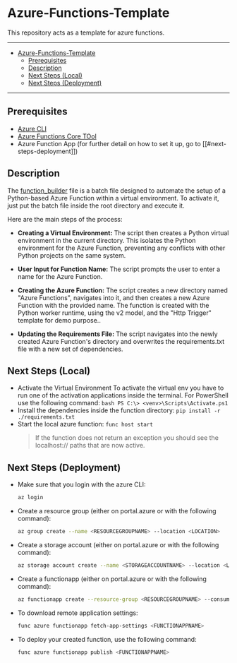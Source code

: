 # Azure-Functions-Template
This repository acts as a template for azure functions.

---
- [Azure-Functions-Template](#azure-functions-template)
  - [Prerequisites](#prerequisites)
  - [Description](#description)
  - [Next Steps (Local)](#next-steps-local)
  - [Next Steps (Deployment)](#next-steps-deployment)

---

## Prerequisites
- [Azure CLI](https://learn.microsoft.com/en-us/cli/azure/install-azure-cli)
- [Azure Functions Core TOol](https://learn.microsoft.com/en-us/azure/azure-functions/functions-run-local?tabs=windows%2Cisolated-process%2Cnode-v4%2Cpython-v2%2Chttp-trigger%2Ccontainer-apps&pivots=programming-language-python)
- Azure Function App (for further detail on how to set it up, go to [[#next-steps-deployment]])

## Description
The [function_builder](function_builder.bat) file is a batch file designed to automate the setup of a Python-based Azure Function within a virtual environment. To activate it, just put the batch file inside the root directory and execute it. 

Here are the main steps of the process:

- **Creating a Virtual Environment:** The script then creates a Python virtual environment in the current directory. This isolates the Python environment for the Azure Function, preventing any conflicts with other Python projects on the same system.

- **User Input for Function Name:** The script prompts the user to enter a name for the Azure Function.

- **Creating the Azure Function:** The script creates a new directory named "Azure Functions", navigates into it, and then creates a new Azure Function with the provided name. The function is created with the Python worker runtime, using the v2 model, and the "Http Trigger" template for demo purpose..

- **Updating the Requirements File:** The script navigates into the newly created Azure Function's directory and overwrites the requirements.txt file with a new set of dependencies.

## Next Steps (Local)
- Activate the Virtual Environment
    To activate the virtual env you have to run one of the activation applications inside the terminal. For PowerShell use the following command:
        ```bash
        PS C:\> <venv>\Scripts\Activate.ps1
        ```
- Install the dependencies inside the function directory: `pip install -r ./requirements.txt`
- Start the local azure function: `func host start`
  > If the function does not return an exception you should see the localhost:// paths that are now active.

## Next Steps (Deployment)
- Make sure that you login with the azure CLI:
  ```bash
  az login
  ```
- Create a resource group (either on portal.azure or with the following command):
  ```bash
  az group create --name <RESOURCEGROUPNAME> --location <LOCATION>
  ```
- Create a storage account (either on portal.azure or with the following command):
  ```bash
  az storage account create --name <STORAGEACCOUNTNAME> --location <LOCATION> --resource-group <RESOURCEGROUPNAME> --sku Standard_LRS
  ```
- Create a functionapp (either on portal.azure or with the following command):
  ```bash
  az functionapp create --resource-group <RESOURCEGROUPNAME> --consumption-plan-location <LOCATION> --runtime <RUNTIME> --functions-version 3 --name <FUNCTIONAPPNAME> --storage-account <STORAGEACCOUNTNAME> --os-type Linux
  ```
- To download remote application settings:
  ```bash
  func azure functionapp fetch-app-settings <FUNCTIONAPPNAME>
  ```
- To deploy your created function, use the following command:
  ```bash
  func azure functionapp publish <FUNCTIONAPPNAME>
  ```
